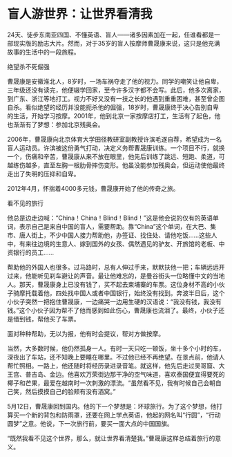 # 盲人游世界：让世界看清我

24天、徒步东南亚四国、不懂英语、盲人——诸多因素加在一起，任谁看都是一部现实版的励志大片。然而，对于35岁的盲人按摩师曹晟康来说，这只是他充满故事的生活中的一段旅程。

绝望杀不死倔强

曹晟康是安徽淮北人，8岁时，一场车祸夺走了他的视力。同学的嘲笑让他自卑，三年级还没有读完，他便辍学回家，至今许多汉字都不会写。此后，他多次离家，到广东、浙江等地打工。视力不好又没有一技之长的他遇到重重困难，甚至曾企图自杀。看似绝望的经历并没能扼杀他的倔强，18岁时，曹晟康终于决心告别自卑的生活，开始学习按摩。2001年，他到北京一家按摩店打工，生活有了起色，他也渐渐有了梦想：参加北京残奥会。

2006年，曹晟康向北京体育大学田径教研室副教授许滨毛遂自荐，希望成为一名盲人运动员。许滨被这份勇气打动，决定义务帮曹晟康训练。一个项目不行，就换一个，伤痛和辛苦，曹晟康从来不放在眼里，他先后训练了跳远、短跑、柔道，可越练伤越多，直至左胸一根肋骨摔伤变形。他虽没能参加残奥会，但运动使他最终走出了失明的压抑和自卑。

2012年4月，怀揣着4000多元钱，曹晟康开始了他的传奇之旅。

看不见的旅行

他总是边走边喊：“China！China！Blind！Blind！”这是他会说的仅有的英语单词，表示自己是来自中国的盲人，需要帮助。靠“China”这个单词，在大巴、集市、唐人街上，不少中国人接力帮助他，办签证、找住处、请他吃饭……这些人中，有来往边境的生意人、嫁到国外的女孩、偶然遇见的驴友、开旅馆的老板、中资银行的员工……

帮助他的外国人也很多。过马路时，总有人伸过手来，默默扶他一把；车辆远远开过来，他能听见刹车避让的声音。最让他难忘的，是曼谷街头一位略懂中文的当地人。那天，曹晟康身上已没有钱了，买不起去柬埔寨的车票。这位身材不高的小伙子骑摩托载着他，四处找中国人或者中国银行，始终没有找到。奔波半日后，这个小伙子突然一把抱住曹晟康，一边痛哭一边用生硬的汉语说：“我没有钱，我没有钱。”这个小伙子因为帮不了他而感到如此伤心，曹晟康也流泪了。最终，小伙子还是借到钱，帮他买了车票。

面对种种帮助，无以为报，他有时会提议，帮对方做按摩。

当然，大多数时候，他仍然孤身一人。有时一天只吃一顿饭，坐十多个小时的车，深夜出了车站，还不知晚上要睡在哪里。不过他已经不再绝望。在景点前，他请人帮忙照相。一路上，他还随时将经历录进录音笔。就这样，他先后走过吴哥窟、大王宫、普吉岛、金边。他喜欢万荣街边那干净的空气味道，喜欢泰国便宜得要死的椰子和芒果，最爱在越南时一次刺激的漂流。“虽然看不见，我有时候自己会朝自己笑，然后摸摸自己的脸颊有没有酒窝。”

5月12日，曹晟康回到国内。他的下一个梦想是：环球旅行。为了这个梦想，他打算买一个新的背包和防雨罩，还要在网上学点英语，他起的网名叫“行圆”，“行动圆梦”之意。他说，下一次旅行前，要买一面大点的中国国旗。

“既然我看不见这个世界，那么，就让世界看清楚我。”曹晟康这样总结着旅行的意义。
